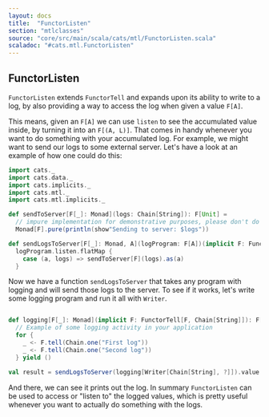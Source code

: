 ```yaml
---
layout: docs
title:  "FunctorListen"
section: "mtlclasses"
source: "core/src/main/scala/cats/mtl/FunctorListen.scala"
scaladoc: "#cats.mtl.FunctorListen"
---
```


## FunctorListen

`FunctorListen` extends `FunctorTell` and expands upon its ability to write to a log, by also providing a way to access the log when given a value `F[A]`. 

This means, given an `F[A]` we can use `listen` to see the accumulated value inside, by turning it into an `F[(A, L)]`.
That comes in handy whenever you want to do something with your accumulated log.
For example, we might want to send our logs to some external server.
Let's have a look at an example of how one could do this:


```scala mdoc
import cats._
import cats.data._
import cats.implicits._
import cats.mtl._
import cats.mtl.implicits._

def sendToServer[F[_]: Monad](logs: Chain[String]): F[Unit] =
  // impure implementation for demonstrative purposes, please don't do this at home
  Monad[F].pure(println(show"Sending to server: $logs"))

def sendLogsToServer[F[_]: Monad, A](logProgram: F[A])(implicit F: FunctorListen[F, Chain[String]]): F[A] =
  logProgram.listen.flatMap {
    case (a, logs) => sendToServer[F](logs).as(a)
  }
```

Now we have a function `sendLogsToServer` that takes any program with logging and will send those logs to the server.
To see if it works, let's write some logging program and run it all with `Writer`.

```scala mdoc

def logging[F[_]: Monad](implicit F: FunctorTell[F, Chain[String]]): F[Unit] =
  // Example of some logging activity in your application
  for {
    _ <- F.tell(Chain.one("First log"))
    _ <- F.tell(Chain.one("Second log"))
  } yield ()

val result = sendLogsToServer(logging[Writer[Chain[String], ?]]).value
```

And there, we can see it prints out the log.
In summary `FunctorListen` can be used to access or "listen to" the logged values,
 which is pretty useful whenever you want to actually do something with the logs.
